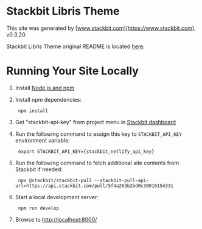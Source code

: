 # Stackbit Libris Theme

This site was generated by [www.stackbit.com](https://www.stackbit.com), v0.3.20.

Stackbit Libris Theme original README is located [here](./README.theme.md).

# Running Your Site Locally

1. Install [Node.js and npm](https://nodejs.org/en/)

1. Install npm dependencies:

        npm install

1. Get "stackbit-api-key" from project menu in [Stackbit dashboard](https://app.stackbit.com/dashboard)

1. Run the following command to assign this key to `STACKBIT_API_KEY` environment variable:

        export STACKBIT_API_KEY={stackbit_netlify_api_key}

1. Run the following command to fetch additional site contents from Stackbit if needed:

        npx @stackbit/stackbit-pull --stackbit-pull-api-url=https://api.stackbit.com/pull/5f4a263b2bd0c30016154331

1. Start a local development server:

        npm run develop

1. Browse to [http://localhost:8000/](http://localhost:8000/)

